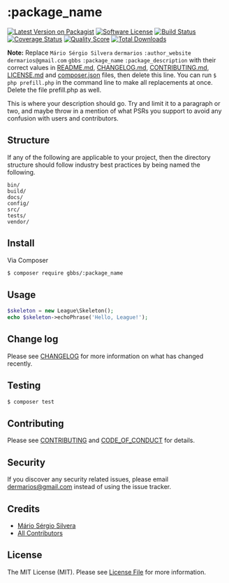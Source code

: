 # :package_name

[![Latest Version on Packagist][ico-version]][link-packagist]
[![Software License][ico-license]](LICENSE.md)
[![Build Status][ico-travis]][link-travis]
[![Coverage Status][ico-scrutinizer]][link-scrutinizer]
[![Quality Score][ico-code-quality]][link-code-quality]
[![Total Downloads][ico-downloads]][link-downloads]

**Note:** Replace ```Mário Sérgio Silvera``` ```dermarios``` ```:author_website``` ```dermarios@gmail.com``` ```gbbs``` ```:package_name``` ```:package_description``` with their correct values in [README.md](README.md), [CHANGELOG.md](CHANGELOG.md), [CONTRIBUTING.md](CONTRIBUTING.md), [LICENSE.md](LICENSE.md) and [composer.json](composer.json) files, then delete this line. You can run `$ php prefill.php` in the command line to make all replacements at once. Delete the file prefill.php as well.

This is where your description should go. Try and limit it to a paragraph or two, and maybe throw in a mention of what
PSRs you support to avoid any confusion with users and contributors.

## Structure

If any of the following are applicable to your project, then the directory structure should follow industry best practices by being named the following.

```
bin/        
build/
docs/
config/
src/
tests/
vendor/
```


## Install

Via Composer

``` bash
$ composer require gbbs/:package_name
```

## Usage

``` php
$skeleton = new League\Skeleton();
echo $skeleton->echoPhrase('Hello, League!');
```

## Change log

Please see [CHANGELOG](CHANGELOG.md) for more information on what has changed recently.

## Testing

``` bash
$ composer test
```

## Contributing

Please see [CONTRIBUTING](CONTRIBUTING.md) and [CODE_OF_CONDUCT](CODE_OF_CONDUCT.md) for details.

## Security

If you discover any security related issues, please email dermarios@gmail.com instead of using the issue tracker.

## Credits

- [Mário Sérgio Silvera][link-author]
- [All Contributors][link-contributors]

## License

The MIT License (MIT). Please see [License File](LICENSE.md) for more information.

[ico-version]: https://img.shields.io/packagist/v/gbbs/:package_name.svg?style=flat-square
[ico-license]: https://img.shields.io/badge/license-MIT-brightgreen.svg?style=flat-square
[ico-travis]: https://img.shields.io/travis/gbbs/:package_name/master.svg?style=flat-square
[ico-scrutinizer]: https://img.shields.io/scrutinizer/coverage/g/gbbs/:package_name.svg?style=flat-square
[ico-code-quality]: https://img.shields.io/scrutinizer/g/gbbs/:package_name.svg?style=flat-square
[ico-downloads]: https://img.shields.io/packagist/dt/gbbs/:package_name.svg?style=flat-square

[link-packagist]: https://packagist.org/packages/gbbs/:package_name
[link-travis]: https://travis-ci.org/gbbs/:package_name
[link-scrutinizer]: https://scrutinizer-ci.com/g/gbbs/:package_name/code-structure
[link-code-quality]: https://scrutinizer-ci.com/g/gbbs/:package_name
[link-downloads]: https://packagist.org/packages/gbbs/:package_name
[link-author]: https://github.com/dermarios
[link-contributors]: ../../contributors

